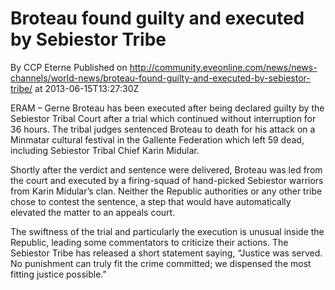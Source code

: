 # Broteau found guilty and executed by Sebiestor Tribe
By CCP Eterne
Published on http://community.eveonline.com/news/news-channels/world-news/broteau-found-guilty-and-executed-by-sebiestor-tribe/ at 2013-06-15T13:27:30Z

ERAM – Gerne Broteau has been executed after being declared guilty by the Sebiestor Tribal Court after a trial which continued without interruption for 36 hours. The tribal judges sentenced Broteau to death for his attack on a Minmatar cultural festival in the Gallente Federation which left 59 dead, including Sebiestor Tribal Chief Karin Midular.&nbsp;

Shortly after the verdict and sentence were delivered, Broteau was led from the court and executed by a firing-squad of hand-picked Sebiestor warriors from Karin Midular’s clan. Neither the Republic authorities or any other tribe chose to contest the sentence, a step that would have automatically elevated the matter to an appeals court.

The swiftness of the trial and particularly the execution is unusual inside the Republic, leading some commentators to criticize their actions. The Sebiestor Tribe has released a short statement saying, “Justice was served. No punishment can truly fit the crime committed; we dispensed the most fitting justice possible.”

